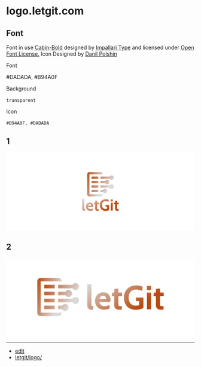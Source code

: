 # logo.letgit.com


## Font


Font in use <a target="_blank" href="https://fonts.google.com/specimen/Cabin">Cabin-Bold</a> designed by
<a target="_blank" href="www.impallari.com">Impallari Type</a>
and licensed under
<a target="_blank" href="http://scripts.sil.org/cms/scripts/page.php?site_id=nrsi&amp;id=OFL_web">Open Font License.</a>
Icon Designed by
<a target="_blank" href="https://thenounproject.com/everydaytemplate">Danil Polshin</a>
          
      

Font

   #DADADA, #B94A0F
    
    
Background

    transparent


Icon

    #B94A0F, #DADADA 



## 1
![1/cover.png](1/cover.png)

## 2
![2/cover.png](2/cover.png)


---

+ [edit](https://github.com/letgit/logo/edit/main/README.md)
+ [letgit/logo/](https://github.com/letgit/logo/)
